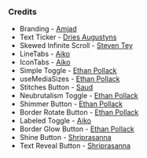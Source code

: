 ### Credits

- Branding - [Amjad](https://twitter.com/Amjaddsn)
- Text Ticker - [Dries Augustyns](https://counter.driaug.com/)
- Skewed Infinite Scroll - [Steven Tey](https://twitter.com/steventey/status/1740445963163255293)
- LineTabs - [Aiko](https://twitter.com/username_aiko)
- IconTabs - [Aiko](https://twitter.com/username_aiko)
- Simple Toggle - [Ethan Pollack](https://epoll31.github.io)
- useMediaSizes - [Ethan Pollack](https://epoll31.github.io)
- Stitches Button - [Saud](https://twitter.com/via_saud)
- Neubrutalism Toggle - [Ethan Pollack](https://epoll31.github.io)
- Shimmer Button - [Ethan Pollack](https://epoll31.github.io)
- Border Rotate Button - [Ethan Pollack](https://epoll31.github.io)
- Labeled Toggle - [Aiko](https://twitter.com/username_aiko)
- Border Glow Button - [Ethan Pollack](https://epoll31.github.io)
- Shine Button - [Shriprasanna](https://twitter.com/shriprasanna007)
- Text Reveal Button - [Shriprasanna](https://twitter.com/shriprasanna007)
